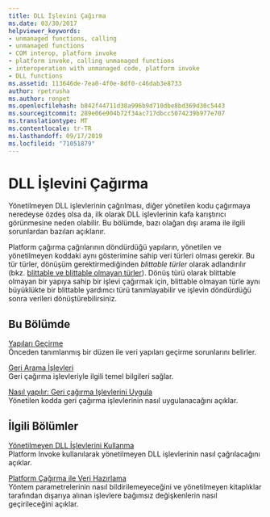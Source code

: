 ```yaml
---
title: DLL İşlevini Çağırma
ms.date: 03/30/2017
helpviewer_keywords:
- unmanaged functions, calling
- unmanaged functions
- COM interop, platform invoke
- platform invoke, calling unmanaged functions
- interoperation with unmanaged code, platform invoke
- DLL functions
ms.assetid: 113646de-7ea0-4f0e-8df0-c46dab3e8733
author: rpetrusha
ms.author: ronpet
ms.openlocfilehash: b842f44711d38a996b9d710dbe8bd369d30c5443
ms.sourcegitcommit: 289e06e904b72f34ac717dbcc5074239b977e707
ms.translationtype: MT
ms.contentlocale: tr-TR
ms.lasthandoff: 09/17/2019
ms.locfileid: "71051879"
---
```

# <a name="calling-a-dll-function"></a>DLL İşlevini Çağırma
Yönetilmeyen DLL işlevlerinin çağrılması, diğer yönetilen kodu çağırmaya neredeyse özdeş olsa da, ilk olarak DLL işlevlerinin kafa karıştırıcı görünmesine neden olabilir. Bu bölümde, bazı olağan dışı arama ile ilgili sorunlardan bazıları açıklanır.  
  
 Platform çağırma çağrılarının döndürdüğü yapıların, yönetilen ve yönetilmeyen koddaki aynı gösterimine sahip veri türleri olması gerekir. Bu tür türler, dönüşüm gerektirmediğinden *blittable türler* olarak adlandırılır (bkz. [blittable ve blittable olmayan türler](blittable-and-non-blittable-types.md)). Dönüş türü olarak blittable olmayan bir yapıya sahip bir işlevi çağırmak için, blittable olmayan türle aynı büyüklükte bir blittable yardımcı türü tanımlayabilir ve işlevin döndürdüğü sonra verileri dönüştürebilirsiniz.  
  
## <a name="in-this-section"></a>Bu Bölümde  
 [Yapıları Geçirme](passing-structures.md)  
 Önceden tanımlanmış bir düzen ile veri yapıları geçirme sorunlarını belirler.  
  
 [Geri Arama İşlevleri](callback-functions.md)  
 Geri çağırma işlevleriyle ilgili temel bilgileri sağlar.  
  
 [Nasıl yapılır: Geri çağırma Işlevlerini Uygula](how-to-implement-callback-functions.md)  
 Yönetilen kodda geri çağırma işlevlerinin nasıl uygulanacağını açıklar.  
  
## <a name="related-sections"></a>İlgili Bölümler  
 [Yönetilmeyen DLL İşlevlerini Kullanma](consuming-unmanaged-dll-functions.md)  
 Platform Invoke kullanılarak yönetilmeyen DLL işlevlerinin nasıl çağrılacağını açıklar.  
  
 [Platform Çağırma ile Veri Hazırlama](marshaling-data-with-platform-invoke.md)  
 Yöntem parametrelerinin nasıl bildirilemeyeceğini ve yönetilmeyen kitaplıklar tarafından dışarıya alınan işlevlere bağımsız değişkenlerin nasıl geçirileceğini açıklar.
